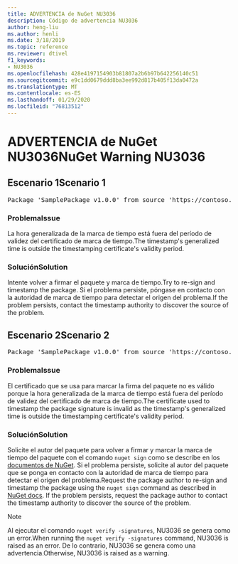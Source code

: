 ```yaml
---
title: ADVERTENCIA de NuGet NU3036
description: Código de advertencia NU3036
author: heng-liu
ms.author: henli
ms.date: 3/18/2019
ms.topic: reference
ms.reviewer: dtivel
f1_keywords:
- NU3036
ms.openlocfilehash: 428e4197154903b81807a2b6b97b642256140c51
ms.sourcegitcommit: e9c1dd0679ddd8ba3ee992d817b405f13da0472a
ms.translationtype: MT
ms.contentlocale: es-ES
ms.lasthandoff: 01/29/2020
ms.locfileid: "76813512"
---
```

# <a name="nuget-warning-nu3036"></a><span data-ttu-id="bd16d-103">ADVERTENCIA de NuGet NU3036</span><span class="sxs-lookup"><span data-stu-id="bd16d-103">NuGet Warning NU3036</span></span>

## <a name="scenario-1"></a><span data-ttu-id="bd16d-104">Escenario 1</span><span class="sxs-lookup"><span data-stu-id="bd16d-104">Scenario 1</span></span>

<pre>Package 'SamplePackage v1.0.0' from source 'https://contoso.com/index.json': The timestamp's generalized time is outside the timestamping certificate's validity period.</pre>

### <a name="issue"></a><span data-ttu-id="bd16d-105">Problema</span><span class="sxs-lookup"><span data-stu-id="bd16d-105">Issue</span></span>

<span data-ttu-id="bd16d-106">La hora generalizada de la marca de tiempo está fuera del período de validez del certificado de marca de tiempo.</span><span class="sxs-lookup"><span data-stu-id="bd16d-106">The timestamp's generalized time is outside the timestamping certificate's validity period.</span></span>


### <a name="solution"></a><span data-ttu-id="bd16d-107">Solución</span><span class="sxs-lookup"><span data-stu-id="bd16d-107">Solution</span></span>

<span data-ttu-id="bd16d-108">Intente volver a firmar el paquete y marca de tiempo.</span><span class="sxs-lookup"><span data-stu-id="bd16d-108">Try to re-sign and timestamp the package.</span></span> <span data-ttu-id="bd16d-109">Si el problema persiste, póngase en contacto con la autoridad de marca de tiempo para detectar el origen del problema.</span><span class="sxs-lookup"><span data-stu-id="bd16d-109">If the problem persists, contact the timestamp authority to discover the source of the problem.</span></span>



## <a name="scenario-2"></a><span data-ttu-id="bd16d-110">Escenario 2</span><span class="sxs-lookup"><span data-stu-id="bd16d-110">Scenario 2</span></span>

<pre>Package 'SamplePackage v1.0.0' from source 'https://contoso.com/index.json': The primary signature's timestamp's generalized time is outside the timestamping certificate's validity period.</pre>

### <a name="issue"></a><span data-ttu-id="bd16d-111">Problema</span><span class="sxs-lookup"><span data-stu-id="bd16d-111">Issue</span></span>

<span data-ttu-id="bd16d-112">El certificado que se usa para marcar la firma del paquete no es válido porque la hora generalizada de la marca de tiempo está fuera del período de validez del certificado de marca de tiempo.</span><span class="sxs-lookup"><span data-stu-id="bd16d-112">The certificate used to timestamp the package signature is invalid as the timestamp's generalized time is outside the timestamping certificate's validity period.</span></span>


### <a name="solution"></a><span data-ttu-id="bd16d-113">Solución</span><span class="sxs-lookup"><span data-stu-id="bd16d-113">Solution</span></span>

<span data-ttu-id="bd16d-114">Solicite el autor del paquete para volver a firmar y marcar la marca de tiempo del paquete con el comando `nuget sign` como se describe en los [documentos de NuGet](../../create-packages/sign-a-package.md). Si el problema persiste, solicite al autor del paquete que se ponga en contacto con la autoridad de marca de tiempo para detectar el origen del problema.</span><span class="sxs-lookup"><span data-stu-id="bd16d-114">Request the package author to re-sign and timestamp the package using the `nuget sign` command as described in [NuGet docs](../../create-packages/sign-a-package.md). If the problem persists, request the package author to contact the timestamp authority to discover the source of the problem.</span></span>


> [!Note]
> <span data-ttu-id="bd16d-115">Al ejecutar el comando `nuget verify -signatures`, NU3036 se genera como un error.</span><span class="sxs-lookup"><span data-stu-id="bd16d-115">When running the `nuget verify -signatures` command, NU3036 is raised as an error.</span></span> <span data-ttu-id="bd16d-116">De lo contrario, NU3036 se genera como una advertencia.</span><span class="sxs-lookup"><span data-stu-id="bd16d-116">Otherwise, NU3036 is raised as a warning.</span></span>
